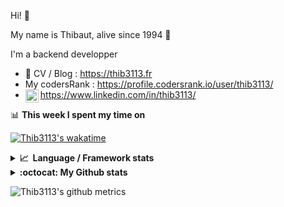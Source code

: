 Hi! 👋

My name is Thibaut, alive since 1994 🍷

I'm a backend developper

-   📝 CV / Blog : https://thib3113.fr
-   My codersRank : https://profile.codersrank.io/user/thib3113/
-   <a href="https://www.linkedin.com/in/thib3113/"><img align="left" alt="Thib3113's Linkedin" width="21px" src="https://img.icons8.com/color/48/linkedin.png" /></a> https://www.linkedin.com/in/thib3113/

📊 **This week I spent my time on**

[![Thib3113's wakatime](https://github-readme-stats.vercel.app/api/wakatime?username=thib3113&layout=default&theme=dracula&langs_count=6&hide_title=true&hide_border=true)](https://wakatime.com/@thib3113)

<details>
  <summary><b>📈&nbsp;&nbsp;Language&nbsp;/&nbsp;Framework stats</b></summary>
  <br/>  
  <a href='https://profile.codersrank.io/user/thib3113/'>
  <img src='http://cr-skills-chart-widget.azurewebsites.net/api/api?username=thib3113&padding=30&skills=php,batchfile,javascript,less,mysql,reactjs,scss,shell,typescript,vue'>
  </a>
</details>

<details>
  <summary><b>:octocat: My Github stats</b></summary>
  <br/>  
  
  <img src="https://github-readme-stats.vercel.app/api?username=thib3113&theme=dracula&show_icons=true&" alt="Thib3113's GitHub stats" />

<!--START_SECTION:activity-->

1. 🎉 Merged PR [#3](https://github.com/spailybot/moleculer-auto-openapi/pull/3) in [spailybot/moleculer-auto-openapi](https://github.com/spailybot/moleculer-auto-openapi)
2. 🗣 Commented on [#378](https://github.com/moleculerjs/moleculer-db/issues/378#issuecomment-2031275148) in [moleculerjs/moleculer-db](https://github.com/moleculerjs/moleculer-db)
3. 🎉 Merged PR [#296](https://github.com/thib3113/vban/pull/296) in [thib3113/vban](https://github.com/thib3113/vban)
4. 🎉 Merged PR [#295](https://github.com/thib3113/vban/pull/295) in [thib3113/vban](https://github.com/thib3113/vban)
5. 🗣 Commented on [#1950](https://github.com/caolan/async/issues/1950#issuecomment-2027229037) in [caolan/async](https://github.com/caolan/async)
 <!--END_SECTION:activity-->

</details>

![Thib3113's github metrics](https://gist.githubusercontent.com/thib3113/83a96e16f8bca103f1b0e376186c66ec/raw/github-metrics.svg)
